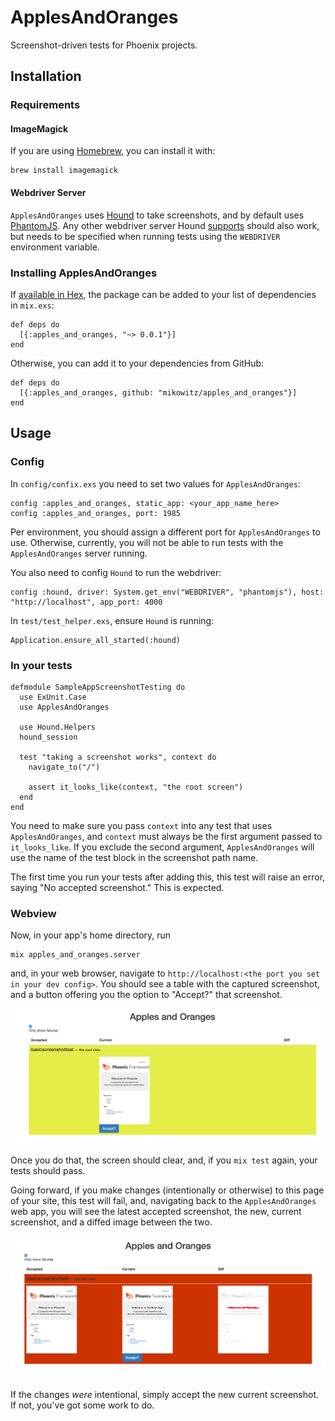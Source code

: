 # ApplesAndOranges

Screenshot-driven tests for Phoenix projects.

## Installation

### Requirements

#### ImageMagick

If you are using [Homebrew](http://brew.sh), you can install it with:

    brew install imagemagick

#### Webdriver Server

`ApplesAndOranges` uses [Hound](https://github.com/HashNuke/hound/) to take screenshots, and by default uses [PhantomJS](http://phantomjs.org/).
Any other webdriver server Hound [supports](https://github.com/HashNuke/hound/#features) should also work, but needs to be specified when running tests using the `WEBDRIVER` environment variable.

### Installing ApplesAndOranges

If [available in Hex](https://hex.pm/docs/publish), the package can be added to your list of dependencies in `mix.exs`:

    def deps do
      [{:apples_and_oranges, "~> 0.0.1"}]
    end

Otherwise, you can add it to your dependencies from GitHub:

    def deps do
      [{:apples_and_oranges, github: "mikowitz/apples_and_oranges"}]
    end


## Usage

### Config

In `config/confix.exs` you need to set two values for `ApplesAndOranges`:

    config :apples_and_oranges, static_app: <your_app_name_here>
    config :apples_and_oranges, port: 1985

Per environment, you should assign a different port for `ApplesAndOranges` to use. Otherwise, currently, you will not be able to run tests with the `ApplesAndOranges` server running.

You also need to config `Hound` to run the webdriver:

    config :hound, driver: System.get_env("WEBDRIVER", "phantomjs"), host: "http://localhost", app_port: 4000

In `test/test_helper.exs`, ensure `Hound` is running:

    Application.ensure_all_started(:hound)

### In your tests

    defmodule SampleAppScreenshotTesting do
      use ExUnit.Case
      use ApplesAndOranges

      use Hound.Helpers
      hound_session

      test "taking a screenshot works", context do
        navigate_to("/")

        assert it_looks_like(context, "the root screen")
      end
    end

You need to make sure you pass `context` into any test that uses `ApplesAndOranges`, and `context` must always be the first argument passed to `it_looks_like`. If you exclude the second argument, `ApplesAndOranges` will use the name of the test block in the screenshot path name.

The first time you run your tests after adding this, this test will raise an error, saying "No accepted screenshot." This is expected.

### Webview

Now, in your app's home directory, run

    mix apples_and_oranges.server

and, in your web browser, navigate to `http://localhost:<the port you set in your dev config>`. You should see a table with the captured screenshot, and a button offering you the option to "Accept?" that screenshot.

![New screenshot](images/new-screenshot.png)

Once you do that, the screen should clear, and, if you `mix test` again, your tests should pass.

Going forward, if you make changes (intentionally or otherwise) to this page of your site, this test will fail, and, navigating back to the `ApplesAndOranges` web app, you will see the latest accepted screenshot, the new, current screenshot, and a diffed image between the two.

![Diffed screenshot](images/diffed-screenshot.png)

If the changes _were_ intentional, simply accept the new current screenshot. If not, you've got some work to do.

